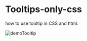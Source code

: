 # Tooltips-only-css
how to use tooltip in CSS and html.

![demoTooltip](https://user-images.githubusercontent.com/49429152/173657468-1a5ca7a5-12a3-4d0f-9cf0-b0b769028b81.gif)
